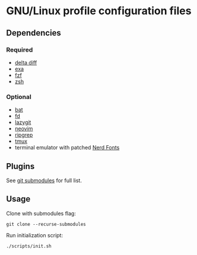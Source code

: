 # GNU/Linux profile configuration files

## Dependencies

### Required

- [delta diff](https://github.com/dandavison/delta#readme)
- [exa](https://github.com/ogham/exa#readme)
- [fzf](https://github.com/junegunn/fzf#readme)
- [zsh](https://github.com/ohmyzsh/ohmyzsh#readme)

### Optional

- [bat](https://github.com/sharkdp/bat#readme)
- [fd](https://github.com/sharkdp/fd)
- [lazygit](https://github.com/jesseduffield/lazygit#readme)
- [neovim](https://github.com/neovim/neovim#readme)
- [ripgrep](https://github.com/BurntSushi/ripgrep#readme)
- [tmux](https://github.com/tmux/tmux#readme)
- terminal emulator with patched [Nerd Fonts](https://github.com/ryanoasis/nerd-fonts#readme)

## Plugins 

See [git submodules](.gitmodules) for full list.

## Usage

Clone with submodules flag:

```shell
git clone --recurse-submodules
```

Run initialization script:

```shell
./scripts/init.sh
```

